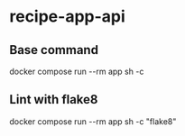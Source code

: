 # recipe-app-api

## Base command

docker compose run --rm app sh -c

## Lint with flake8

docker compose run --rm app sh -c "flake8"